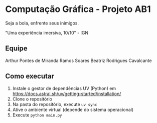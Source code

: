 # Computação Gráfica - Projeto AB1

Seja a bola, enfrente seus inimigos.

"Uma experiência imersiva, 10/10" - IGN

## Equipe
Arthur Pontes de Miranda Ramos Soares
Beatriz Rodrigues Cavalcante

## Como executar
1. Instale o gestor de dependências UV (Python) em https://docs.astral.sh/uv/getting-started/installation/
2. Clone o repositório
3. Na pasta do repositório, execute `uv sync`
4. Ative o ambiente virtual (depende do sistema operacional)
5. Execute `python main.py`